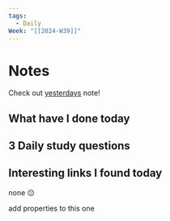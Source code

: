 ```yaml
---
tags:
  - Daily
Week: "[[2024-W39]]"
---
```


# Notes

Check out [yesterdays](2024-09-24) note!

## What have I done today

## 3 Daily study questions

## Interesting links I found today

none 😔

add properties to this one
